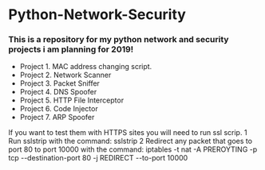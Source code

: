 # Python-Network-Security
### This is  a repository for my python network and security projects i am planning for 2019!

* Project 1. MAC address changing script.
* Project 2. Network Scanner
* Project 3. Packet Sniffer
* Project 4. DNS Spoofer
* Project 5. HTTP File Interceptor
* Project 6. Code Injector
* Project 7. ARP Spoofer

If you want to test them with HTTPS sites you will need to run ssl scrip.
1 Run sslstrip with the command:
sslstrip
2 Redirect any packet that goes to port 80 to port 10000 with the command:
iptables -t nat -A PREROYTING -p tcp --destination-port 80 -j REDIRECT --to-port 10000
